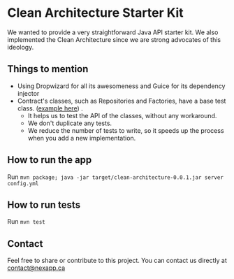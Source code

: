 # Clean Architecture Starter Kit
We wanted to provide a very straightforward Java API starter kit. We also implemented the Clean Architecture since we are strong advocates of this ideology.

## Things to mention
- Using Dropwizard for all its awesomeness and Guice for its dependency injector
- Contract's classes, such as Repositories and Factories, have a base test class. ([example here](./src/test/java/ca/nexapp/starterkit/domain/recipes/RecipeRepositoryTest.java)) . 
    - It helps us to test the API of the classes, without any workaround.
    - We don't duplicate any tests.
    - We reduce the number of tests to write, so it speeds up the process when you add a new implementation.

## How to run the app
Run `mvn package; java -jar target/clean-architecture-0.0.1.jar server config.yml` 

## How to run tests
Run `mvn test` 

## Contact
Feel free to share or contribute to this project. You can contact us directly at contact@nexapp.ca
